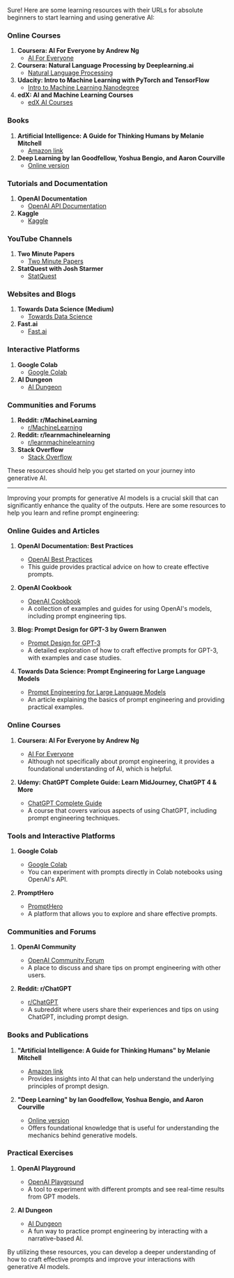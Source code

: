 Sure! Here are some learning resources with their URLs for absolute beginners to start learning and using generative AI:

### Online Courses
1. **Coursera: AI For Everyone by Andrew Ng**
   - [AI For Everyone](https://www.coursera.org/learn/ai-for-everyone)
2. **Coursera: Natural Language Processing by Deeplearning.ai**
   - [Natural Language Processing](https://www.coursera.org/specializations/natural-language-processing)
3. **Udacity: Intro to Machine Learning with PyTorch and TensorFlow**
   - [Intro to Machine Learning Nanodegree](https://www.udacity.com/course/intro-to-machine-learning-nanodegree--nd229)
4. **edX: AI and Machine Learning Courses**
   - [edX AI Courses](https://www.edx.org/learn/artificial-intelligence)

### Books
1. **Artificial Intelligence: A Guide for Thinking Humans by Melanie Mitchell**
   - [Amazon link](https://www.amazon.com/Artificial-Intelligence-Guide-Thinking-Humans/dp/0374257833)
2. **Deep Learning by Ian Goodfellow, Yoshua Bengio, and Aaron Courville**
   - [Online version](https://www.deeplearningbook.org/)

### Tutorials and Documentation
1. **OpenAI Documentation**
   - [OpenAI API Documentation](https://beta.openai.com/docs/)
2. **Kaggle**
   - [Kaggle](https://www.kaggle.com/)

### YouTube Channels
1. **Two Minute Papers**
   - [Two Minute Papers](https://www.youtube.com/channel/UCbfYPyITQ-7l4upoX8nvctg)
2. **StatQuest with Josh Starmer**
   - [StatQuest](https://www.youtube.com/user/joshstarmer)

### Websites and Blogs
1. **Towards Data Science (Medium)**
   - [Towards Data Science](https://towardsdatascience.com/)
2. **Fast.ai**
   - [Fast.ai](https://www.fast.ai/)

### Interactive Platforms
1. **Google Colab**
   - [Google Colab](https://colab.research.google.com/)
2. **AI Dungeon**
   - [AI Dungeon](https://play.aidungeon.io/)

### Communities and Forums
1. **Reddit: r/MachineLearning**
   - [r/MachineLearning](https://www.reddit.com/r/MachineLearning/)
2. **Reddit: r/learnmachinelearning**
   - [r/learnmachinelearning](https://www.reddit.com/r/learnmachinelearning/)
3. **Stack Overflow**
   - [Stack Overflow](https://stackoverflow.com/)

These resources should help you get started on your journey into generative AI.

---
Improving your prompts for generative AI models is a crucial skill that can significantly enhance the quality of the outputs. Here are some resources to help you learn and refine prompt engineering:

### Online Guides and Articles
1. **OpenAI Documentation: Best Practices**
   - [OpenAI Best Practices](https://beta.openai.com/docs/guides/best-practices) 
   - This guide provides practical advice on how to create effective prompts.
   
2. **OpenAI Cookbook**
   - [OpenAI Cookbook](https://github.com/openai/openai-cookbook)
   - A collection of examples and guides for using OpenAI's models, including prompt engineering tips.

3. **Blog: Prompt Design for GPT-3 by Gwern Branwen**
   - [Prompt Design for GPT-3](https://www.gwern.net/GPT-3#prompts)
   - A detailed exploration of how to craft effective prompts for GPT-3, with examples and case studies.

4. **Towards Data Science: Prompt Engineering for Large Language Models**
   - [Prompt Engineering for Large Language Models](https://towardsdatascience.com/prompt-engineering-for-large-language-models-33d1aab69f6c)
   - An article explaining the basics of prompt engineering and providing practical examples.

### Online Courses
1. **Coursera: AI For Everyone by Andrew Ng**
   - [AI For Everyone](https://www.coursera.org/learn/ai-for-everyone)
   - Although not specifically about prompt engineering, it provides a foundational understanding of AI, which is helpful.

2. **Udemy: ChatGPT Complete Guide: Learn MidJourney, ChatGPT 4 & More**
   - [ChatGPT Complete Guide](https://www.udemy.com/course/chatgpt-guide/)
   - A course that covers various aspects of using ChatGPT, including prompt engineering techniques.

### Tools and Interactive Platforms
1. **Google Colab**
   - [Google Colab](https://colab.research.google.com/)
   - You can experiment with prompts directly in Colab notebooks using OpenAI's API.

2. **PromptHero**
   - [PromptHero](https://prompthero.com/)
   - A platform that allows you to explore and share effective prompts.

### Communities and Forums
1. **OpenAI Community**
   - [OpenAI Community Forum](https://community.openai.com/)
   - A place to discuss and share tips on prompt engineering with other users.

2. **Reddit: r/ChatGPT**
   - [r/ChatGPT](https://www.reddit.com/r/ChatGPT/)
   - A subreddit where users share their experiences and tips on using ChatGPT, including prompt design.

### Books and Publications
1. **"Artificial Intelligence: A Guide for Thinking Humans" by Melanie Mitchell**
   - [Amazon link](https://www.amazon.com/Artificial-Intelligence-Guide-Thinking-Humans/dp/0374257833)
   - Provides insights into AI that can help understand the underlying principles of prompt design.

2. **"Deep Learning" by Ian Goodfellow, Yoshua Bengio, and Aaron Courville**
   - [Online version](https://www.deeplearningbook.org/)
   - Offers foundational knowledge that is useful for understanding the mechanics behind generative models.

### Practical Exercises
1. **OpenAI Playground**
   - [OpenAI Playground](https://beta.openai.com/playground)
   - A tool to experiment with different prompts and see real-time results from GPT models.

2. **AI Dungeon**
   - [AI Dungeon](https://play.aidungeon.io/)
   - A fun way to practice prompt engineering by interacting with a narrative-based AI.

By utilizing these resources, you can develop a deeper understanding of how to craft effective prompts and improve your interactions with generative AI models.
